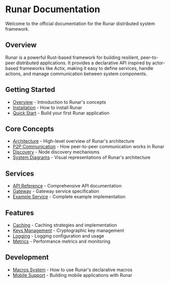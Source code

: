# Runar Documentation

Welcome to the official documentation for the Runar distributed system framework.

## Overview

Runar is a powerful Rust-based framework for building resilient, peer-to-peer distributed applications. It provides a declarative API inspired by actor-based frameworks like Actix, making it easy to define services, handle actions, and manage communication between system components.

## Getting Started

- [Overview](getting-started/overview) - Introduction to Runar's concepts
- [Installation](getting-started/installation) - How to install Runar
- [Quick Start](getting-started/quickstart) - Build your first Runar application

## Core Concepts

- [Architecture](core/architecture) - High-level overview of Runar's architecture
- [P2P Communication](core/p2p) - How peer-to-peer communication works in Runar
- [Discovery](core/discovery) - Node discovery mechanisms
- [System Diagrams](core/system-diagrams) - Visual representations of Runar's architecture

## Services

- [API Reference](services/api) - Comprehensive API documentation
- [Gateway](services/gateway) - Gateway service specification
- [Example Service](getting-started/example) - Complete example implementation

## Features

- [Caching](features/caching) - Caching strategies and implementation
- [Keys Management](features/keys-management) - Cryptographic key management
- [Logging](features/logging) - Logging configuration and usage
- [Metrics](features/metrics) - Performance metrics and monitoring

## Development

- [Macros System](development/macros) - How to use Runar's declarative macros
- [Mobile Support](development/mobile) - Building mobile applications with Runar
